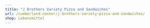 ```yaml
---
title: "J Brothers Variety Pizza and Sandwiches"
url: /cumberland-center/j-brothers-variety-pizza-and-sandwiches/
shop: Lebensmittel
---
```

